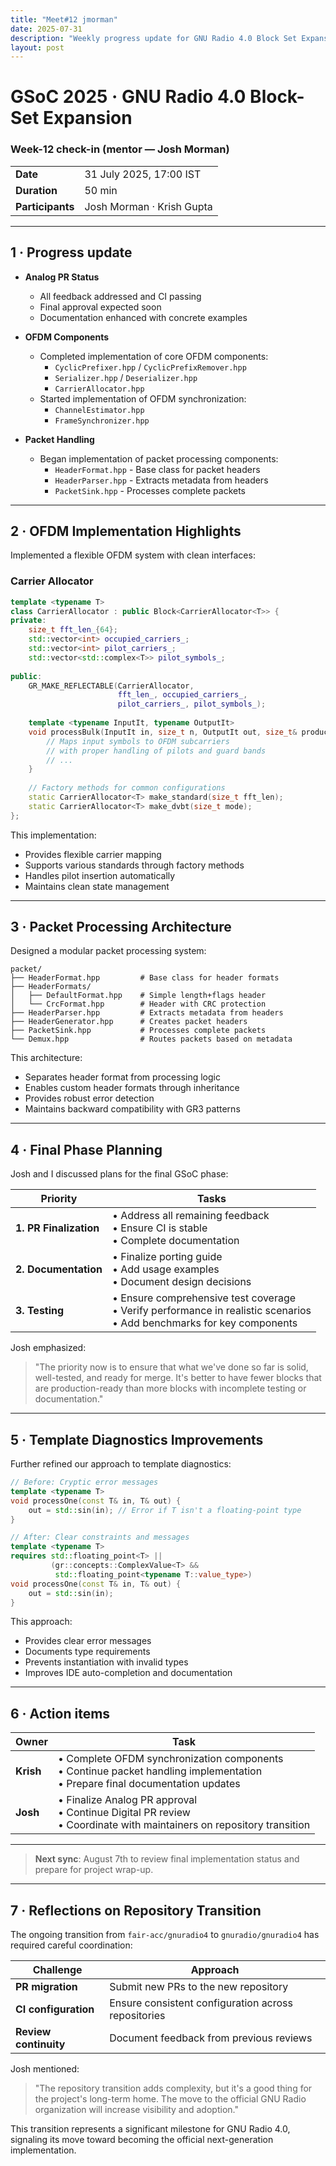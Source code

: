 ```yaml
---
title: "Meet#12 jmorman"
date: 2025-07-31
description: "Weekly progress update for GNU Radio 4.0 Block Set Expansion project."
layout: post
---
```


# GSoC 2025 · GNU Radio 4.0 Block-Set Expansion  
### Week-12 check-in (mentor — **Josh Morman**)

| | |
|---|---|
| **Date** | 31 July 2025, 17:00 IST |
| **Duration** | 50 min |
| **Participants** | Josh Morman · Krish Gupta |

---

## 1 · Progress update <!--──────────────────────────-->

* **Analog PR Status**  
  * All feedback addressed and CI passing
  * Final approval expected soon
  * Documentation enhanced with concrete examples

* **OFDM Components**  
  * Completed implementation of core OFDM components:
    * `CyclicPrefixer.hpp` / `CyclicPrefixRemover.hpp`
    * `Serializer.hpp` / `Deserializer.hpp`
    * `CarrierAllocator.hpp`
  * Started implementation of OFDM synchronization:
    * `ChannelEstimator.hpp`
    * `FrameSynchronizer.hpp`

* **Packet Handling**  
  * Began implementation of packet processing components:
    * `HeaderFormat.hpp` - Base class for packet headers
    * `HeaderParser.hpp` - Extracts metadata from headers
    * `PacketSink.hpp` - Processes complete packets

---

## 2 · OFDM Implementation Highlights <!--──────────────────────────-->

Implemented a flexible OFDM system with clean interfaces:

### Carrier Allocator

```cpp
template <typename T>
class CarrierAllocator : public Block<CarrierAllocator<T>> {
private:
    size_t fft_len_{64};
    std::vector<int> occupied_carriers_;
    std::vector<int> pilot_carriers_;
    std::vector<std::complex<T>> pilot_symbols_;
    
public:
    GR_MAKE_REFLECTABLE(CarrierAllocator, 
                        fft_len_, occupied_carriers_, 
                        pilot_carriers_, pilot_symbols_);
    
    template <typename InputIt, typename OutputIt>
    void processBulk(InputIt in, size_t n, OutputIt out, size_t& produced) {
        // Maps input symbols to OFDM subcarriers
        // with proper handling of pilots and guard bands
        // ...
    }
    
    // Factory methods for common configurations
    static CarrierAllocator<T> make_standard(size_t fft_len);
    static CarrierAllocator<T> make_dvbt(size_t mode);
};
```

This implementation:
* Provides flexible carrier mapping
* Supports various standards through factory methods
* Handles pilot insertion automatically
* Maintains clean state management

---

## 3 · Packet Processing Architecture <!--────────────────────────────-->

Designed a modular packet processing system:

```
packet/
├── HeaderFormat.hpp         # Base class for header formats
├── HeaderFormats/
│   ├── DefaultFormat.hpp    # Simple length+flags header
│   └── CrcFormat.hpp        # Header with CRC protection
├── HeaderParser.hpp         # Extracts metadata from headers
├── HeaderGenerator.hpp      # Creates packet headers
├── PacketSink.hpp           # Processes complete packets
└── Demux.hpp                # Routes packets based on metadata
```

This architecture:
* Separates header format from processing logic
* Enables custom header formats through inheritance
* Provides robust error detection
* Maintains backward compatibility with GR3 patterns

---

## 4 · Final Phase Planning <!--────────────────────────────-->

Josh and I discussed plans for the final GSoC phase:

| Priority | Tasks |
|----------|-------|
| **1. PR Finalization** | • Address all remaining feedback<br>• Ensure CI is stable<br>• Complete documentation |
| **2. Documentation** | • Finalize porting guide<br>• Add usage examples<br>• Document design decisions |
| **3. Testing** | • Ensure comprehensive test coverage<br>• Verify performance in realistic scenarios<br>• Add benchmarks for key components |

Josh emphasized:

> "The priority now is to ensure that what we've done so far is solid, well-tested, and ready for merge. It's better to have fewer blocks that are production-ready than more blocks with incomplete testing or documentation."

---

## 5 · Template Diagnostics Improvements <!--────────────────────────────-->

Further refined our approach to template diagnostics:

```cpp
// Before: Cryptic error messages
template <typename T>
void processOne(const T& in, T& out) {
    out = std::sin(in); // Error if T isn't a floating-point type
}

// After: Clear constraints and messages
template <typename T>
requires std::floating_point<T> || 
         (gr::concepts::ComplexValue<T> && 
          std::floating_point<typename T::value_type>)
void processOne(const T& in, T& out) {
    out = std::sin(in);
}
```

This approach:
* Provides clear error messages
* Documents type requirements
* Prevents instantiation with invalid types
* Improves IDE auto-completion and documentation

---

## 6 · Action items <!--──────────────────────────────────-->

| Owner | Task |
|-------|------|
| **Krish** | • Complete OFDM synchronization components<br>• Continue packet handling implementation<br>• Prepare final documentation updates |
| **Josh** | • Finalize Analog PR approval<br>• Continue Digital PR review<br>• Coordinate with maintainers on repository transition |

---

>**Next sync**: August 7th to review final implementation status and prepare for project wrap-up.

---

## 7 · Reflections on Repository Transition <!--────────────────────────────-->

The ongoing transition from `fair-acc/gnuradio4` to `gnuradio/gnuradio4` has required careful coordination:

| Challenge | Approach |
|-----------|----------|
| **PR migration** | Submit new PRs to the new repository |
| **CI configuration** | Ensure consistent configuration across repositories |
| **Review continuity** | Document feedback from previous reviews |

Josh mentioned:

> "The repository transition adds complexity, but it's a good thing for the project's long-term home. The move to the official GNU Radio organization will increase visibility and adoption."

This transition represents a significant milestone for GNU Radio 4.0, signaling its move toward becoming the official next-generation implementation.
